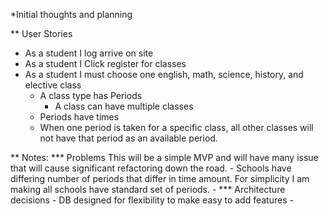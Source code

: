 *Initial thoughts and planning

** User Stories
  - As a student I log arrive on site
  - As a student I Click register for classes
  - As a student I must choose one english, math, science, history, and elective class
    - A class type has Periods
      - A class can have multiple classes
    - Periods have times
    - When one period is taken for a specific class, all other classes will not have that period as an available period.



  ** Notes:
    *** Problems
      This will be a simple MVP and will have many issue that will cause    significant refactoring down the road.
        - Schools have differing number of periods that differ in time amount. For simplicity I am making all schools have standard set of periods.
        -
    *** Architecture decisions
      - DB designed for flexibility to make easy to add features
      - 